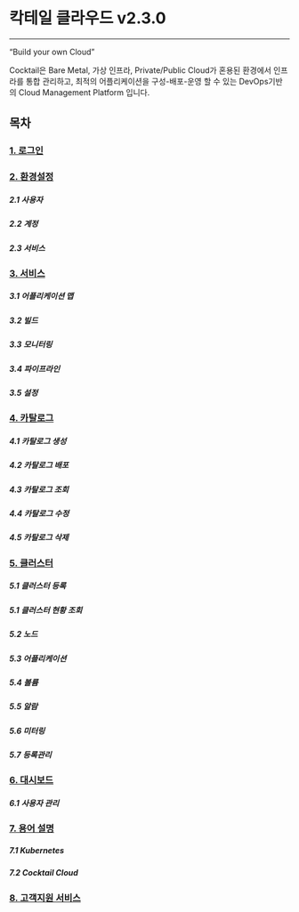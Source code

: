# 칵테일 클라우드 v2.3.0

---

“Build your own Cloud”

Cocktail은 Bare Metal, 가상 인프라, Private/Public Cloud가 혼용된 환경에서 인프라를 통합 관리하고, 최적의 어플리케이션을 구성-배포-운영 할 수 있는 DevOps기반의 Cloud Management Platform 입니다.

## 목차

### [1. 로그인](/b85c-adf8-c778.md)

### [2. 환경설정](/d658-acbd-c124-c815.md)

##### 2.1 사용자

##### 2.2 계정

##### 2.3 서비스

### [3. 서비스](/c11c-be44-c2a4.md)

##### 3.1 어플리케이션 맵

##### 3.2 빌드

##### 3.3 모니터링

##### 3.4 파이프라인

##### 3.5 설정

### [4. 카탈로그](/catalog/catalog.md)

##### 4.1 카탈로그 생성

##### 4.2 카탈로그 배포

##### 4.3 카탈로그 조회

##### 4.4 카탈로그 수정

##### 4.5 카탈로그 삭제

### [5. 클러스터](/c11c-be44-c2a4/c5b4-d50c-b9ac-cf00-c774-c158-b9f5/d074-b7ec-c2a4-d130-bbf8-d130-b9c1.md)

##### 5.1 클러스터 등록

##### 5.1 클러스터 현황 조회

##### **5.2 노드**

##### 5.3 어플리케이션

##### 5.4 볼륨

##### 5.5 알람

##### 5.6 미터링

##### 5.7 등록관리

### [6. 대시보드](/dashboard/b300-c2dc-bcf4-b4dc.md)

##### 6.1 사용자 관리 

### [7. 용어 설명](/c6a9-c5b4-c815-b9ac.md)

##### 7.1 Kubernetes

##### 7.2 Cocktail Cloud

### [8. 고객지원 서비스](/ace0-ac1d-c9c0-c6d0-c11c-be44-c2a4.md)



